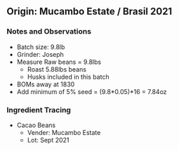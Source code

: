 ## Origin: Mucambo Estate / Brasil 2021

### Notes and Observations
- Batch size: 9.8lb
- Grinder: Joseph
- Measure Raw beans = 9.8lbs 
  - Roast 5.88lbs beans
  - Husks included in this batch
- BOMs away at 1830
- Add minimum of 5% seed = (9.8*0.05)*16 = 7.84oz

### Ingredient Tracing
- Cacao Beans
  - Vender: Mucambo Estate
  - Lot: Sept 2021
